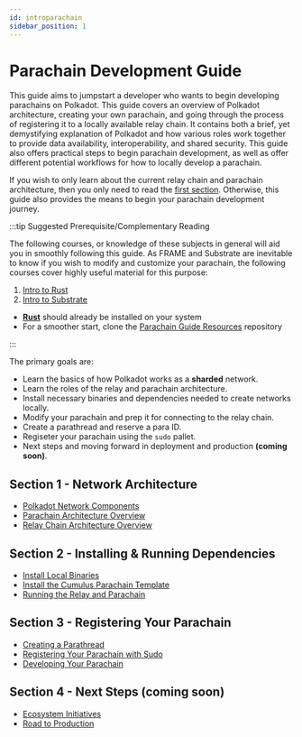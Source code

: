 ```yaml
---
id: introparachain
sidebar_position: 1
---
```


# Parachain Development Guide

This guide aims to jumpstart a developer who wants to begin developing parachains on Polkadot. This guide covers an overview of Polkadot architecture, creating your own parachain, and going through the process of registering it to a locally available relay chain.  It contains both a brief, yet demystifying explanation of Polkadot and how various roles work together to provide data availability, interoperability, and shared security.  This guide also offers practical steps to begin parachain development, as well as offer different potential workflows for how to locally develop a parachain. 

If you wish to only learn about the current relay chain and parachain architecture, then you only need to read the [first section](./Parachain/beginner/section1/index.md).  Otherwise, this guide also provides the means to begin your parachain development journey.

:::tip Suggested Prerequisite/Complementary Reading 

The following courses, or knowledge of these subjects in general will aid you in smoothly following this guide.  As FRAME and Substrate are inevitable to know if you wish to modify and customize your parachain, the following courses cover highly useful material for this purpose:

1. [Intro to Rust](./introrust.md)
2. [Intro to Substrate](./introsubstrate.md)

* [**Rust**](https://www.rust-lang.org/tools/install) should already be installed on your system
* For a smoother start, clone the [Parachain Guide Resources](https://github.com/w3f/parachain-guide-resources) repository

:::

The primary goals are:

- Learn the basics of how Polkadot works as a **sharded** network.
- Learn the roles of the relay and parachain architecture.
- Install necessary binaries and dependencies needed to create networks locally.
- Modify your parachain and prep it for connecting to the relay chain.
- Create a parathread and reserve a para ID.
- Regiseter your parachain using the `sudo` pallet.
- Next steps and moving forward in deployment and production **(coming soon)**.

## Section 1 - Network Architecture

- [Polkadot Network Components](./Parachain/beginner/section1/network-components.md)
- [Parachain Architecture Overview](./Parachain/beginner/section1/parachain.md)
- [Relay Chain Architecture Overview](./Parachain/beginner/section1/relay-chain.md)

## Section 2 - Installing & Running Dependencies

- [Install Local Binaries](./Parachain/beginner/section2/install-binary.md)
- [Install the Cumulus Parachain Template](./Parachain/beginner/section2/install-template.md)
- [Running the Relay and Parachain](./Parachain/beginner/section2/running-chains.md)

## Section 3 - Registering Your Parachain

- [Creating a Parathread](./Parachain/beginner/section3/creating-parathread.md)
- [Registering Your Parachain with Sudo](./Parachain/beginner/section3/sudo-register.md)
- [Developing Your Parachain](./Parachain/beginner/section3/developing-parachain.md)

## Section 4 - Next Steps (coming soon)

- [Ecosystem Initiatives](./Parachain/beginner/section4/initatives.md)
- [Road to Production](./Parachain/beginner/section4/road-to-production.md)